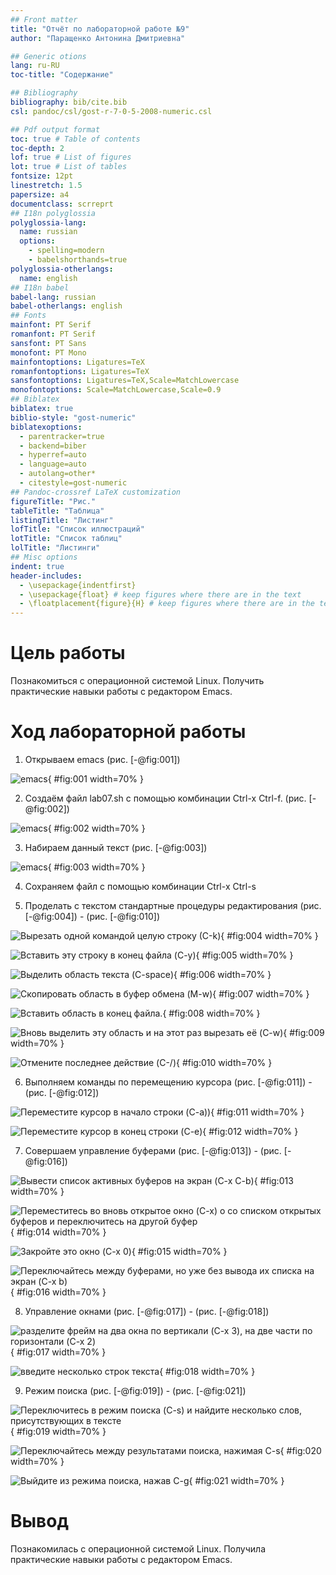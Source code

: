 ```yaml
---
## Front matter
title: "Отчёт по лабораторной работе №9"
author: "Паращенко Антонина Дмитриевна"

## Generic otions
lang: ru-RU
toc-title: "Содержание"

## Bibliography
bibliography: bib/cite.bib
csl: pandoc/csl/gost-r-7-0-5-2008-numeric.csl

## Pdf output format
toc: true # Table of contents
toc-depth: 2
lof: true # List of figures
lot: true # List of tables
fontsize: 12pt
linestretch: 1.5
papersize: a4
documentclass: scrreprt
## I18n polyglossia
polyglossia-lang:
  name: russian
  options:
	- spelling=modern
	- babelshorthands=true
polyglossia-otherlangs:
  name: english
## I18n babel
babel-lang: russian
babel-otherlangs: english
## Fonts
mainfont: PT Serif
romanfont: PT Serif
sansfont: PT Sans
monofont: PT Mono
mainfontoptions: Ligatures=TeX
romanfontoptions: Ligatures=TeX
sansfontoptions: Ligatures=TeX,Scale=MatchLowercase
monofontoptions: Scale=MatchLowercase,Scale=0.9
## Biblatex
biblatex: true
biblio-style: "gost-numeric"
biblatexoptions:
  - parentracker=true
  - backend=biber
  - hyperref=auto
  - language=auto
  - autolang=other*
  - citestyle=gost-numeric
## Pandoc-crossref LaTeX customization
figureTitle: "Рис."
tableTitle: "Таблица"
listingTitle: "Листинг"
lofTitle: "Список иллюстраций"
lotTitle: "Список таблиц"
lolTitle: "Листинги"
## Misc options
indent: true
header-includes:
  - \usepackage{indentfirst}
  - \usepackage{float} # keep figures where there are in the text
  - \floatplacement{figure}{H} # keep figures where there are in the text
---
```


# Цель работы

Познакомиться с операционной системой Linux. Получить практические навыки работы с редактором Emacs.

# Ход лабораторной работы
1) Открываем emacs (рис. [-@fig:001]) 

![emacs](image/1.png){ #fig:001 width=70% }

2) Создаём файл lab07.sh с помощью комбинации Ctrl-x Ctrl-f. (рис. [-@fig:002]) 

![emacs](image/2.png){ #fig:002 width=70% }

3) Набираем данный текст (рис. [-@fig:003]) 

![emacs](image/3.png){ #fig:003 width=70% }

4) Сохраняем файл с помощью комбинации Ctrl-x Ctrl-s 

5) Проделать с текстом стандартные процедуры редактирования (рис. [-@fig:004]) - (рис. [-@fig:010]) 

![Вырезать одной командой целую строку (С-k)](image/4.png){ #fig:004 width=70% }

![Вставить эту строку в конец файла (C-y)](image/5.png){ #fig:005 width=70% }

![Выделить область текста (C-space)](image/6.png){ #fig:006 width=70% }

![Скопировать область в буфер обмена (M-w)](image/7.png){ #fig:007 width=70% }

![Вставить область в конец файла.](image/7.png){ #fig:008 width=70% }

![Вновь выделить эту область и на этот раз вырезать её (C-w)](image/8.png){ #fig:009 width=70% }

![Отмените последнее действие (C-/)](image/10.png){ #fig:010 width=70% }

6) Выполняем команды по перемещению курсора (рис. [-@fig:011]) - (рис. [-@fig:012]) 

![Переместите курсор в начало строки (C-a))](image/11.png){ #fig:011 width=70% }

![Переместите курсор в конец строки (C-e)](image/12.png){ #fig:012 width=70% }

7) Совершаем управление буферами (рис. [-@fig:013]) - (рис. [-@fig:016])

![Вывести список активных буферов на экран (C-x C-b)](image/13.png){ #fig:013 width=70% }

![Переместитесь во вновь открытое окно (C-x) o со списком открытых буферов и переключитесь на другой буфер](image/14.png){ #fig:014 width=70% }

![Закройте это окно (C-x 0)](image/15.png){ #fig:015 width=70% }

![Переключайтесь между буферами, но уже без вывода их списка на экран (C-x b)](image/16.png){ #fig:016 width=70% }

8) Управление окнами (рис. [-@fig:017]) - (рис. [-@fig:018])

![разделите фрейм на два окна по вертикали (C-x 3), на две части по горизонтали (C-x 2)](image/17.png){ #fig:017 width=70% }

![введите несколько строк текста](image/18.png){ #fig:018 width=70% }

9) Режим поиска (рис. [-@fig:019]) - (рис. [-@fig:021])

![Переключитесь в режим поиска (C-s) и найдите несколько слов, присутствующих в тексте](image/19.png){ #fig:019 width=70% }

![Переключайтесь между результатами поиска, нажимая C-s](image/20.png){ #fig:020 width=70% }

![Выйдите из режима поиска, нажав C-g](image/21.png){ #fig:021 width=70% }



# Вывод

Познакомилась с операционной системой Linux. Получила практические навыки работы с редактором Emacs.